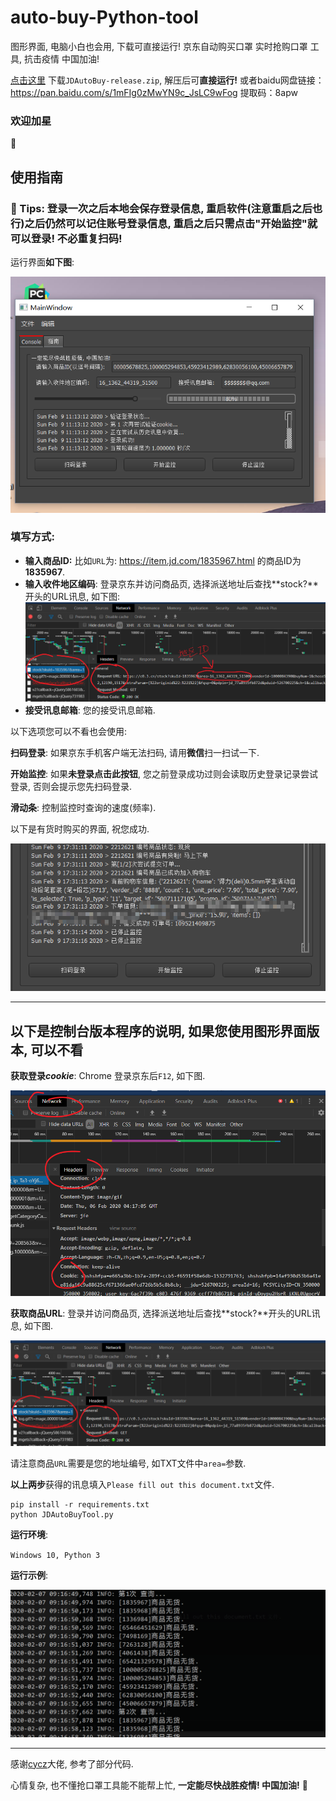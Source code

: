 # auto-buy-Python-tool
 图形界面, 电脑小白也会用, 下载可直接运行! 京东自动购买口罩 实时抢购口罩 工具, 抗击疫情 中国加油!

<a href="https://github.com/ZhangYikaii/auto-buy-Python-tool/releases">点击这里</a> 下载`JDAutoBuy-release.zip`, 解压后可**直接运行!** 或者baidu网盘链接：https://pan.baidu.com/s/1mFIg0zMwYN9c_JsLC9wFog 提取码：8apw

### 欢迎加星

:star2:





## 使用指南

### :notebook_with_decorative_cover: Tips: 登录一次之后本地会保存登录信息, 重启软件(注意重启之后也行)之后仍然可以记住账号登录信息, 重启之后只需点击"开始监控"就可以登录! 不必重复扫码!

运行界面**如下图**:

![interface](./assets/1581218076866.png)

### 填写方式:

+ **输入商品ID:** 比如`URL`为: https://item.jd.com/1835967.html 的商品ID为**1835967**.
+ **输入收件地区编码**: 登录京东并访问商品页, 选择派送地址后查找**stock?**开头的URL讯息, 如下图: ![AreaID](./assets/1581218537205.png)
+ **接受讯息邮箱**: 您的接受讯息邮箱.

以下选项您可以不看也会使用:

**扫码登录**: 如果京东手机客户端无法扫码, 请用**微信**扫一扫试一下.

**开始监控**: 如果**未登录点击此按钮**, 您之前登录成功过则会读取历史登录记录尝试登录, 否则会提示您先扫码登录.

**滑动条**: 控制监控时查询的速度(频率).

以下是有货时购买的界面, 祝您成功.

![success](./assets/1581249279630.png)

---

## 以下是控制台版本程序的说明, 如果您使用图形界面版本, 可以不看

**获取登录*cookie***: Chrome 登录京东后`F12`, 如下图.

![1580963259089](./assets/1580963259089.png)



**获取商品URL**: 登录并访问商品页, 选择派送地址后查找**stock?**开头的URL讯息, 如下图.

![1580963623908](./assets/1580963623908.png)

请注意商品`URL`需要是您的地址编号, 如TXT文件中`area=`参数.



**以上两步**获得的讯息填入`Please fill out this document.txt`文件.

```shell
pip install -r requirements.txt
python JDAutoBuyTool.py
```



**运行环境**:

`Windows 10, Python 3`

**运行示例**:

![1581038258274](./assets/1581038258274.png)

---

感谢[cycz](https://github.com/cycz)大佬, 参考了部分代码.

心情复杂, 也不懂抢口罩工具能不能帮上忙, **一定能尽快战胜疫情! 中国加油!** :star2: